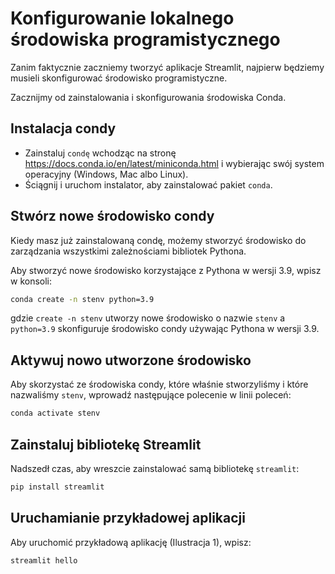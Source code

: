 # Konfigurowanie lokalnego środowiska programistycznego

Zanim faktycznie zaczniemy tworzyć aplikacje Streamlit, najpierw będziemy musieli skonfigurować środowisko programistyczne.

Zacznijmy od zainstalowania i skonfigurowania środowiska Conda.

## **Instalacja condy**
- Zainstaluj `condę` wchodząc na stronę https://docs.conda.io/en/latest/miniconda.html i wybierając swój system operacyjny (Windows, Mac albo Linux). 
- Ściągnij i uruchom instalator, aby zainstalować pakiet `conda`.

## **Stwórz nowe środowisko condy**
Kiedy masz już zainstalowaną condę, możemy stworzyć środowisko do zarządzania wszystkimi zależnościami bibliotek Pythona.

Aby stworzyć nowe środowisko korzystające z Pythona w wersji 3.9, wpisz w konsoli:
```bash
conda create -n stenv python=3.9
```

gdzie `create -n stenv` utworzy nowe środowisko o nazwie `stenv` a `python=3.9` skonfiguruje środowisko condy używając Pythona w wersji 3.9.

## **Aktywuj nowo utworzone środowisko**

Aby skorzystać ze środowiska condy, które właśnie stworzyliśmy i które nazwaliśmy `stenv`, wprowadź następujące polecenie w linii poleceń:

```bash
conda activate stenv
```

## **Zainstaluj bibliotekę Streamlit**

Nadszedł czas, aby wreszcie zainstalować samą bibliotekę `streamlit`:
```bash
pip install streamlit
```

## **Uruchamianie przykładowej aplikacji**
Aby uruchomić przykładową aplikację (Ilustracja 1), wpisz:
```bash
streamlit hello
```
